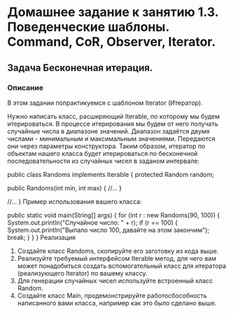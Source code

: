  # Домашнее задание к занятию 1.3. Поведенческие шаблоны. Command, CoR, Observer, Iterator.
 ## Задача Бесконечная итерация.

 ### Описание
В этом задании попрактикуемся с шаблоном Iterator (Итератор).

Нужно написать класс, расширяющий Iterable<Integer>, по которому мы будем итерироваться. В процессе итерирования мы
будем от него получать случайные числа в диапазоне значений. Диапазон задаётся двумя числами - минимальным и максимальным
значениями. Передаются они через параметры конструктора. Таким образом, итератор по объектам нашего класса будет
итерироваться по бесконечной последовательности из случайных чисел в заданом интервале:

public class Randoms implements Iterable<Integer> {
protected Random random;

public Randoms(int min, int max) {
//...
}

//...
}
Пример использования вашего класса:

public static void main(String[] args) {
for (int r : new Randoms(90, 100)) {
System.out.println("Случайное число: " + r);
if (r == 100) {
System.out.println("Выпало число 100, давайте на этом закончим");
break;
}
}
}
Реализация
1. Создайте класс Randoms, скопируйте его заготовку из кода выше.
2. Реализуйте требуемый интерфейсом Iterable метод, для чего вам может понадобиться создать вспомогательный класс для
итератора (реализующего Iterator<Integer>) по вашему классу.
3. Для генерации случайных чисел используйте встроенный класс Random.
4. Создайте класс Main, продемонстрируйте работосбособность написанного вами класса, например как это было сделано выше.